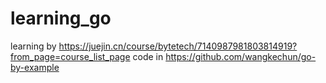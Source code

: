 # learning_go
learning by https://juejin.cn/course/bytetech/7140987981803814919?from_page=course_list_page
code in https://github.com/wangkechun/go-by-example
